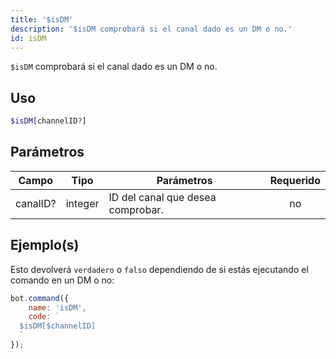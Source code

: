```yaml
---
title: '$isDM'
description: '$isDM comprobará si el canal dado es un DM o no.'
id: isDM
---
```


`$isDM` comprobará si el canal dado es un DM o no.

## Uso

```php
$isDM[channelID?]
```

## Parámetros

| Campo    | Tipo    | Parámetros                        | Requerido |
| -------- | ------- | --------------------------------- |:---------:|
| canalID? | integer | ID del canal que desea comprobar. |    no     |

## Ejemplo(s)

Esto devolverá `verdadero` o `falso` dependiendo de si estás ejecutando el comando en un DM o no:

```javascript
bot.command({
    name: 'isDM',
    code: `
  $isDM[$channelID]
  `
});
```